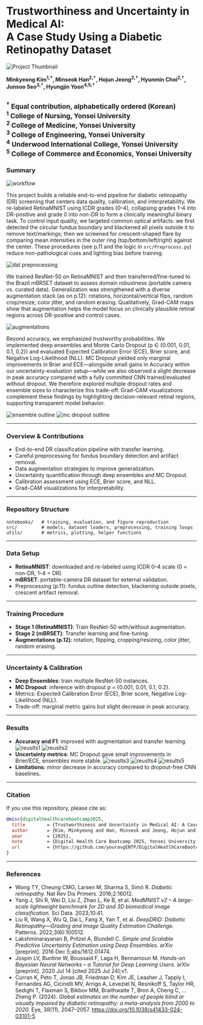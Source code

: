 # Trustworthiness and Uncertainty in Medical AI: <br> A Case Study Using a Diabetic Retinopathy Dataset

![Project Thumbnail](figures/01Thumbnail.png)

**Minkyeong Kim<sup>1,†</sup>, Minseok Han<sup>2,†</sup>, Hojun Jeong<sup>2,†</sup>, Hyunmin Choi<sup>2,†</sup>, Junsoo Seo<sup>3,†</sup>, Hyungjin Yoon<sup>4,5,†</sup>**  

<sub><sup>†</sup> Equal contribution, alphabetically ordered (Korean)</sub>  
<sub><sup>1</sup> College of Nursing, Yonsei University</sub>  
<sub><sup>2</sup> College of Medicine, Yonsei University</sub>  
<sub><sup>3</sup> College of Engineering, Yonsei University</sub>  
<sub><sup>4</sup> Underwood International College, Yonsei University</sub>  
<sub><sup>5</sup> College of Commerce and Economics, Yonsei University</sub>  
---

### Summary

![workflow](figures/03Workflow.png)

This project builds a reliable end-to-end pipeline for diabetic retinopathy (DR) screening that centers data quality, calibration, and interpretability. We re-labeled RetinaMNIST using ICDR grades (0–4), collapsing grades 1–4 into DR-positive and grade 0 into non-DR to form a clinically meaningful binary task. To control input quality, we targeted common optical artifacts: we first detected the circular fundus boundary and blackened all pixels outside it to remove text/markings; then we screened for crescent-shaped flare by comparing mean intensities in the outer ring (top/bottom/left/right) against the center. These procedures (see p.11 and the logic in `src/Preprocess.py`) reduce non-pathological cues and lighting bias before training.

![dat preprocessing](figures/02Data_preprocessing.png)

We trained ResNet-50 on RetinaMNIST and then transferred/fine-tuned to the Brazil mBRSET dataset to assess domain robustness (portable camera vs. curated data). Generalization was strengthened with a diverse augmentation stack (as on p.12): rotations, horizontal/vertical flips, random crop/resize, color jitter, and random erasing. Qualitatively, Grad-CAM maps show that augmentation helps the model focus on clinically plausible retinal regions across DR-positive and control cases.

![augmentations](figures/12Types_of_Augmentations_used.png)

Beyond accuracy, we emphasized trustworthy probabilities. We implemented deep ensembles and Monte Carlo Dropout (p ∈ {0.001, 0.01, 0.1, 0.2}) and evaluated Expected Calibration Error (ECE), Brier score, and Negative Log-Likelihood (NLL). MC Dropout yielded only marginal improvements in Brier and ECE—alongside small gains in Accuracy within our uncertainty-evaluation setup—while we also observed a slight decrease in peak accuracy compared with a fully committed CNN trained/evaluated without dropout. We therefore explored multiple dropout rates and ensemble sizes to characterize this trade-off. Grad-CAM visualizations complement these findings by highlighting decision-relevant retinal regions, supporting transparent model behavior.

![ensemble outline](figures/06Ensemble_outline.png)
![mc dropout outline](figures/07MC_dropout_outline.png)

---

### Overview & Contributions

* End-to-end DR classification pipeline with transfer learning.
* Careful preprocessing for fundus boundary detection and artifact removal.
* Data augmentation strategies to improve generalization.
* Uncertainty quantification through deep ensembles and MC Dropout.
* Calibration assessment using ECE, Brier score, and NLL.
* Grad-CAM visualizations for interpretability.

---

### Repository Structure

```
notebooks/   # training, evaluation, and figure reproduction
src/         # models, dataset loaders, preprocessing, training loops
utils/       # metrics, plotting, helper functions
```

---

### Data Setup

* **RetinaMNIST**: downloaded and re-labeled using ICDR 0–4 scale (0 = non-DR, 1–4 = DR).
* **mBRSET**: portable-camera DR dataset for external validation.
* Preprocessing (p.11): fundus outline detection, blackening outside pixels, crescent artifact removal.

---

### Training Procedure

* **Stage 1 (RetinaMNIST)**: Train ResNet-50 with/without augmentation.
* **Stage 2 (mBRSET)**: Transfer learning and fine-tuning.
* **Augmentations (p.12)**: rotation, flipping, cropping/resizing, color jitter, random erasing.

---

### Uncertainty & Calibration

* **Deep Ensembles**: train multiple ResNet-50 instances.
* **MC Dropout**: inference with dropout p = {0.001, 0.01, 0.1, 0.2}.
* Metrics: Expected Calibration Error (ECE), Brier score, Negative Log-Likelihood (NLL).
* Trade-off: marginal metric gains but slight decrease in peak accuracy.

---

### Results

* **Accuracy and F1**: improved with augmentation and transfer learning.
![reuslts1](figures/04No_Aug_vs_Aug.png)
![reuslts2](figures/05No_Aug_vs_Aug_2.png)
* **Uncertainty metrics**: MC Dropout gave small improvements in Brier/ECE, ensembles more stable.
![reuslts3](figures/09CNN_ensemble_metrics.png)
![reuslts4](figures/10CNN_ensemble_uncertainty_metric.png)
![results5](figures/11MC_dropout_uncertainty_metric.png)
* **Limitations**: minor decrease in accuracy compared to dropout-free CNN baselines.

---

### Citation

If you use this repository, please cite as:

```bibtex
@misc{digitalhealthcarebootcamp2025,
  title        = {Trustworthiness and Uncertainty in Medical AI: A Case Study Using a Diabetic Retinopathy Dataset},
  author       = {Kim, Minkyeong and Han, Minseok and Jeong, Hojun and Choi, Hyunmin and Seo, Junsoo and Yoon, Hyungjin},
  year         = {2025},
  note         = {Digital Health Care Bootcamp 2025, Yonsei University College of Medicine},
  url          = {https://github.com/youravgENTP/DigitalHeatlhCareBootcamp_2025_Winners}
}
```

---

### References

- Wong TY, Cheung CMG, Larsen M, Sharma S, Simó R. *Diabetic retinopathy.* Nat Rev Dis Primers. 2016;2:16012.  
- Yang J, Shi R, Wei D, Liu Z, Zhao L, Ke B, et al. *MedMNIST v2 – A large-scale lightweight benchmark for 2D and 3D biomedical image classification.* Sci Data. 2023;10:41.  
- Liu R, Wang X, Wu Q, Dai L, Fang X, Yan T, et al. *DeepDRiD: Diabetic Retinopathy—Grading and Image Quality Estimation Challenge.* Patterns. 2022;3(6):100512.  
- Lakshminarayanan B, Pritzel A, Blundell C. *Simple and Scalable Predictive Uncertainty Estimation using Deep Ensembles.* arXiv [preprint]. 2016 Dec 5;abs/1612.01474.  
- Jospin LV, Buntine W, Boussaid F, Laga H, Bennamoun M. *Hands-on Bayesian Neural Networks – a Tutorial for Deep Learning Users.* arXiv [preprint]. 2020 Jul 14 [cited 2025 Jul 24];v1.  
- Curran K, Peto T, Jonas JB, Friedman D, Kim JE, Leasher J, Tapply I, Fernandes AG, Cicinelli MV, Arrigo A, Leveziel N, Resnikoff S, Taylor HR, Sedighi T, Flaxman S, Bikbov MM, Braithwaite T, Bron A, Cheng C, … Zheng P. (2024). *Global estimates on the number of people blind or visually impaired by diabetic retinopathy: a meta-analysis from 2000 to 2020.* Eye, 38(11), 2047–2057. https://doi.org/10.1038/s41433-024-03101-5  

